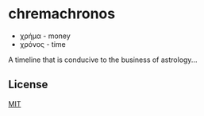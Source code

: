 # chremachronos

- χρήμα - money
- χρόνος - time

A timeline that is conducive to the business of astrology...

## License

[MIT](http://orlin.mit-license.org)
